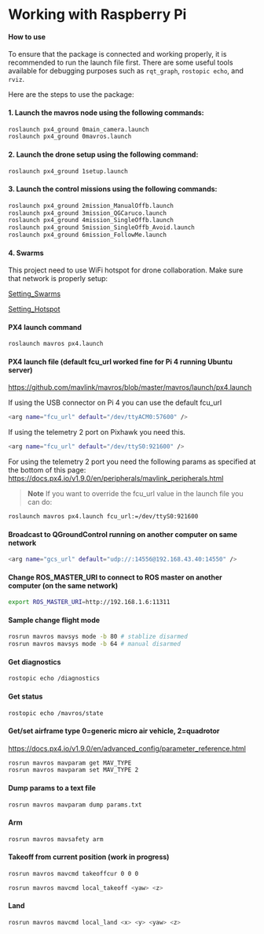 # Working with Raspberry Pi

#### How to use

To ensure that the package is connected and working properly, it is recommended to run the launch file first. There are some useful tools available for debugging purposes such as `rqt_graph`, `rostopic echo`, and `rviz`.

Here are the steps to use the package:

#### 1. Launch the mavros node using the following commands:
```bash
roslaunch px4_ground 0main_camera.launch
roslaunch px4_ground 0mavros.launch
```

#### 2. Launch the drone setup using the following command:
```bash
roslaunch px4_ground 1setup.launch
```

#### 3. Launch the control missions using the following commands:
```bash
roslaunch px4_ground 2mission_ManualOffb.launch
roslaunch px4_ground 3mission_QGCaruco.launch
roslaunch px4_ground 4mission_SingleOffb.launch
roslaunch px4_ground 5mission_SingleOffb_Avoid.launch
roslaunch px4_ground 6mission_FollowMe.launch
```

#### 4. Swarms

This project need to use WiFi hotspot for drone collaboration. Make sure that network is properly setup:

[Setting_Swarms](../swarms/README.md)

[Setting_Hotspot](../swarms/docs/Setting_Hotspot.md)

#### PX4 launch command
```bash
roslaunch mavros px4.launch
```
#### PX4 launch file (default fcu_url worked fine for Pi 4 running Ubuntu server)
https://github.com/mavlink/mavros/blob/master/mavros/launch/px4.launch

If using the USB connector on Pi 4 you can use the default fcu_url
```bash
<arg name="fcu_url" default="/dev/ttyACM0:57600" />
```
If using the telemetry 2 port on Pixhawk you need this.
```bash
<arg name="fcu_url" default="/dev/ttyS0:921600" />
```
For using the telemetry 2 port you need the following params as specified at the bottom of this page:
https://docs.px4.io/v1.9.0/en/peripherals/mavlink_peripherals.html

> **Note** If you want to override the fcu_url value in the launch file you can do:
```bash
roslaunch mavros px4.launch fcu_url:=/dev/ttyS0:921600
```
#### Broadcast to QGroundControl running on another computer on same network
```bash
<arg name="gcs_url" default="udp://:14556@192.168.43.40:14550" />
```
#### Change ROS_MASTER_URI to connect to ROS master on another computer (on the same network)
```bash
export ROS_MASTER_URI=http://192.168.1.6:11311
```
#### Sample change flight mode
```bash
rosrun mavros mavsys mode -b 80 # stablize disarmed
rosrun mavros mavsys mode -b 64 # manual disarmed
```
#### Get diagnostics
```bash
rostopic echo /diagnostics
```
#### Get status
```bash
rostopic echo /mavros/state
```
#### Get/set airframe type 0=generic micro air vehicle, 2=quadrotor
https://docs.px4.io/v1.9.0/en/advanced_config/parameter_reference.html
```bash
rosrun mavros mavparam get MAV_TYPE
rosrun mavros mavparam set MAV_TYPE 2
```
#### Dump params to a text file
```bash
rosrun mavros mavparam dump params.txt
```
#### Arm
```bash
rosrun mavros mavsafety arm
```
#### Takeoff from current position (work in progress)
```bash
rosrun mavros mavcmd takeoffcur 0 0 0

rosrun mavros mavcmd local_takeoff <yaw> <z>
```
#### Land
```bash
rosrun mavros mavcmd local_land <x> <y> <yaw> <z>
```